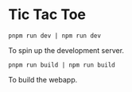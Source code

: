 # Tic Tac Toe

```
pnpm run dev | npm run dev
```

To spin up the development server.

```
pnpm run build | npm run build
```

To build the webapp.
